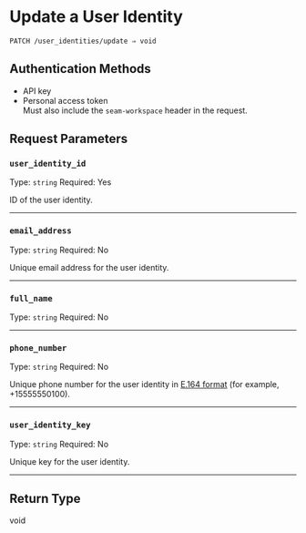 # Update a User Identity

```
PATCH /user_identities/update ⇒ void
```



## Authentication Methods

- API key
- Personal access token
  <br>Must also include the `seam-workspace` header in the request.

## Request Parameters

### `user_identity_id`

Type: `string`
Required: Yes

ID of the user identity.

***

### `email_address`

Type: `string`
Required: No

Unique email address for the user identity.

***

### `full_name`

Type: `string`
Required: No



***

### `phone_number`

Type: `string`
Required: No

Unique phone number for the user identity in [E.164 format](https://www.itu.int/rec/T-REC-E.164/en) (for example, +15555550100).

***

### `user_identity_key`

Type: `string`
Required: No

Unique key for the user identity.

***

## Return Type

void
